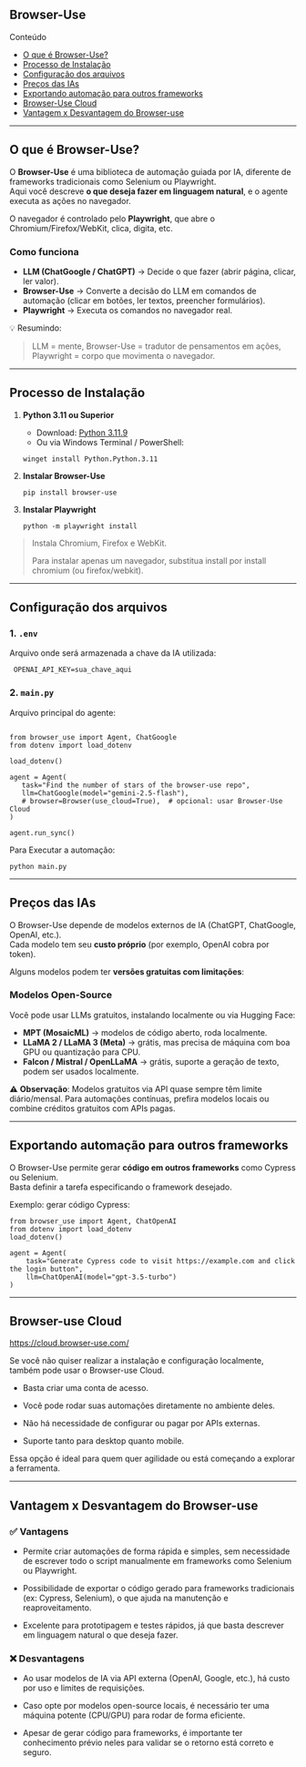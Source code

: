 ## Browser-Use

Conteúdo

- [O que é Browser-Use?](#O-que-é-Browser-Use?)
- [Processo de Instalação](#Processo-de-Instalação)
- [Configuração dos arquivos](#Configuração-dos-arquivos)
- [Preços das IAs](#Preços-das-IAs)
- [ Exportando automação para outros frameworks](#Exportando-automação-para-outros-frameworks)
- [Browser-Use Cloud](#Browser-Use-Cloud)
- [Vantagem x Desvantagem do Browser-use](#Vantagem-x-Desvantagem-do-Browser-use)

---

## O que é Browser-Use?

O **Browser-Use** é uma biblioteca de automação guiada por IA, diferente de frameworks tradicionais como Selenium ou Playwright.  
Aqui você descreve **o que deseja fazer em linguagem natural**, e o agente executa as ações no navegador.

O navegador é controlado pelo **Playwright**, que abre o Chromium/Firefox/WebKit, clica, digita, etc.

### Como funciona

- **LLM (ChatGoogle / ChatGPT)** → Decide o que fazer (abrir página, clicar, ler valor).  
- **Browser-Use** → Converte a decisão do LLM em comandos de automação (clicar em botões, ler textos, preencher formulários).  
- **Playwright** → Executa os comandos no navegador real.

💡 Resumindo:  
> LLM = mente, Browser-Use = tradutor de pensamentos em ações, Playwright = corpo que movimenta o navegador.

---

## Processo de Instalação

1. **Python 3.11 ou Superior** 
   - Download: [Python 3.11.9](https://www.python.org/ftp/python/3.11.9/python-3.11.9-amd64.exe)  
   - Ou via Windows Terminal / PowerShell:  
   ```
   winget install Python.Python.3.11
   ```

2. **Instalar Browser-Use**
   ```
   pip install browser-use
   ```

3. **Instalar Playwright**
   ```
   python -m playwright install   
   ```


> Instala Chromium, Firefox e WebKit.
> 
> Para instalar apenas um navegador, substitua install por install chromium (ou firefox/webkit).

---

## Configuração dos arquivos

### 1. `.env`

Arquivo onde será armazenada a chave da IA utilizada:
   ```
    OPENAI_API_KEY=sua_chave_aqui
  ```

### 2. `main.py`
Arquivo principal do agente:

 ```

from browser_use import Agent, ChatGoogle
from dotenv import load_dotenv

load_dotenv()

agent = Agent(
    task="Find the number of stars of the browser-use repo",
    llm=ChatGoogle(model="gemini-2.5-flash"),
    # browser=Browser(use_cloud=True),  # opcional: usar Browser-Use Cloud
)

agent.run_sync()

  ```

Para Executar a automação:

```
python main.py
```

---

## Preços das IAs

O Browser-Use depende de modelos externos de IA (ChatGPT, ChatGoogle, OpenAI, etc.).  
Cada modelo tem seu **custo próprio** (por exemplo, OpenAI cobra por token).

Alguns modelos podem ter **versões gratuitas com limitações**:

### Modelos Open-Source

Você pode usar LLMs gratuitos, instalando localmente ou via Hugging Face:

- **MPT (MosaicML)** → modelos de código aberto, roda localmente.  
- **LLaMA 2 / LLaMA 3 (Meta)** → grátis, mas precisa de máquina com boa GPU ou quantização para CPU.  
- **Falcon / Mistral / OpenLLaMA** → grátis, suporte a geração de texto, podem ser usados localmente.

⚠️ **Observação**: Modelos gratuitos via API quase sempre têm limite diário/mensal. Para automações contínuas, prefira modelos locais ou combine créditos gratuitos com APIs pagas.


---

## Exportando automação para outros frameworks

O Browser-Use permite gerar **código em outros frameworks** como Cypress ou Selenium.  
Basta definir a tarefa especificando o framework desejado.  

Exemplo: gerar código Cypress:

```
from browser_use import Agent, ChatOpenAI
from dotenv import load_dotenv
load_dotenv()

agent = Agent(
    task="Generate Cypress code to visit https://example.com and click the login button",
    llm=ChatOpenAI(model="gpt-3.5-turbo")
)
```

---

## Browser-use Cloud

https://cloud.browser-use.com/

Se você não quiser realizar a instalação e configuração localmente, também pode usar o Browser-use Cloud.

- Basta criar uma conta de acesso.

- Você pode rodar suas automações diretamente no ambiente deles.

- Não há necessidade de configurar ou pagar por APIs externas.

- Suporte tanto para desktop quanto mobile.

Essa opção é ideal para quem quer agilidade ou está começando a explorar a ferramenta.

---

## Vantagem x Desvantagem do Browser-use

### ✅ Vantagens

- Permite criar automações de forma rápida e simples, sem necessidade de escrever todo o script manualmente em frameworks como Selenium ou Playwright.

- Possibilidade de exportar o código gerado para frameworks tradicionais (ex: Cypress, Selenium), o que ajuda na manutenção e reaproveitamento.

- Excelente para prototipagem e testes rápidos, já que basta descrever em linguagem natural o que deseja fazer.

### ❌ Desvantagens

- Ao usar modelos de IA via API externa (OpenAI, Google, etc.), há custo por uso e limites de requisições.

- Caso opte por modelos open-source locais, é necessário ter uma máquina potente (CPU/GPU) para rodar de forma eficiente.

- Apesar de gerar código para frameworks, é importante ter conhecimento prévio neles para validar se o retorno está correto e seguro.


